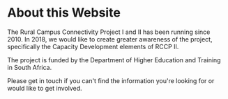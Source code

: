 # About this Website

The Rural Campus Connectivity Project I and II has been running since 2010. In 2018, we would 
like to create greater awareness of the project, specifically the Capacity Development elements
of RCCP II.

The project is funded by the Department of Higher Education and Training in South Africa.

Please get in touch if you can't find the information you're looking for or would like to get involved.


